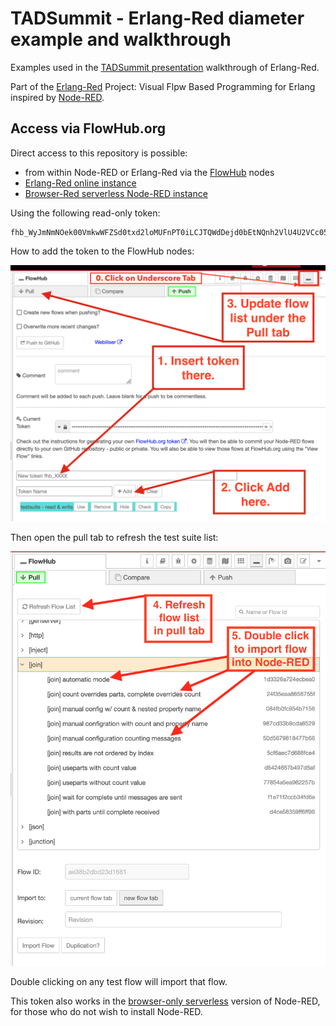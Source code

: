 # TADSummit - Erlang-Red diameter example and walkthrough

Examples used in the [TADSummit presentation](https://www.youtube.com/watch?v=N15_HcfYBlo) walkthrough of Erlang-Red.

Part of the [Erlang-Red](https://github.com/gorenje/erlang-red) Project: Visual Flpw Based Programming for Erlang inspired by [Node-RED](https://nodered.org).

## Access via FlowHub.org

Direct access to this repository is possible:

- from within Node-RED or Erlang-Red via the [FlowHub](https://flows.nodered.org/node/@gregoriusrippenstein/node-red-contrib-flowhub) nodes
- [Erlang-Red online instance](https://ered.fly.dev/erlang-red)
- [Browser-Red serverless Node-RED instance](https://deadred.openmindmap.org)

Using the following read-only token:

```
fhb_WyJmNmNOek00VmkwWFZSd0txd2loMUFnPT0iLCJTQWdDejd0bEtNQnh2VlU4U2VCc05GUlUzYWgyZkhGS2xwTjZLbDVjcFhKYzJjd3Qvbm05T0ZMeE02NS9LRVVvSnovaWNzVVZUR1BSV0VYS0dkcmdzYUJVRVBQV044bXBodU9URVdlZ280Y01SNkJTVmt5TXRYcDFYVzRhYTRqa2k3SitrdE1VUHdSc3h3cHNZWTQ1SWJFaGdIcjBMcnBVZ1drZVpZWTdRUVlqKzhYSTByblJtQ0tpQzJBTUU2VXlocW9pZnIxY0VhQ3BhVzh3RlA1alArOGoxeXNpQkpzMHZiQT0iXQ
```


How to add the token to the FlowHub nodes:

![img](.images/flowhub-token-tab.png)


Then open the pull tab to refresh the test suite list:

![img](.images/update-pull-tab.png)

Double clicking on any test flow will import that flow.

This token also works in the [browser-only serverless](https://deadred.flowhub.org) version of Node-RED, for those who do not wish to install Node-RED.
